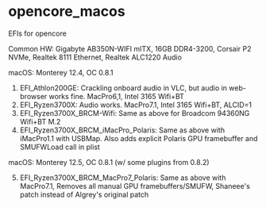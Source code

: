 # opencore_macos
EFIs for opencore

Common HW: Gigabyte AB350N-WIFI mITX, 16GB DDR4-3200, Corsair P2 NVMe, Realtek 8111 Ethernet, Realtek ALC1220 Audio

macOS: Monterey 12.4, OC 0.8.1

1) EFI_Athlon200GE: Crackling onboard audio in VLC, but audio in web-browser works fine. MacPro6,1, Intel 3165 Wifi+BT
2) EFI_Ryzen3700X: Audio works. MacPro7.1, Intel 3165 Wifi+BT, ALCID=1
3) EFI_Ryzen3700X_BRCM-Wifi: Same as above for Broadcom 94360NG Wifi+BT M.2
4) EFI_Ryzen3700X_BRCM_iMacPro_Polaris: Same as above with iMacPro1.1 with USBMap. Also adds explicit Polaris GPU framebuffer and SMUFWLoad call in plist

macOS: Monterey 12.5, OC 0.8.1 (w/ some plugins from 0.8.2)

5) EFI_Ryzen3700X_BRCM_MacPro7_Polaris: Same as above with MacPro7.1, Removes all manual GPU framebuffers/SMUFW, Shaneee's patch instead of Algrey's original patch
